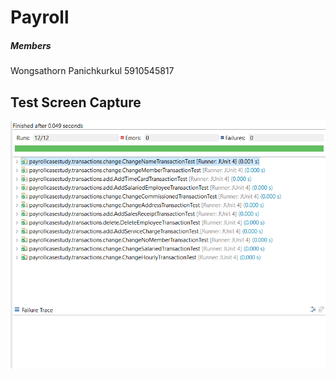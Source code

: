 # Payroll

##### Members

Wongsathorn Panichkurkul 5910545817

## Test Screen Capture

![alt text](https://github.com/kakmond/payroll/blob/master/screen%20captures/Capture.PNG?raw=true)

